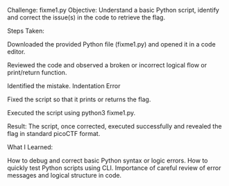 Challenge: fixme1.py
Objective:
Understand a basic Python script, identify and correct the issue(s) in the code to retrieve the flag.

Steps Taken:

Downloaded the provided Python file (fixme1.py) and opened it in a code editor.

Reviewed the code and observed a broken or incorrect logical flow or print/return function.

Identified the mistake. Indentation Error

Fixed the script so that it prints or returns the flag.

Executed the script using python3 fixme1.py.

Result:
The script, once corrected, executed successfully and revealed the flag in standard picoCTF format.

What I Learned:

How to debug and correct basic Python syntax or logic errors.
How to quickly test Python scripts using CLI.
Importance of careful review of error messages and logical structure in code.